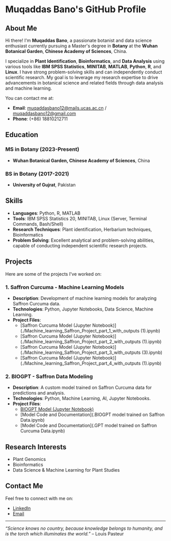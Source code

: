 
# Muqaddas Bano's GitHub Profile

## About Me

Hi there! I'm **Muqaddas Bano**, a passionate botanist and data science enthusiast currently pursuing a Master's degree in **Botany** at the **Wuhan Botanical Garden**, **Chinese Academy of Sciences**, China.

I specialize in **Plant Identification**, **Bioinformatics**, and **Data Analysis** using various tools like **IBM SPSS Statistics**, **MINITAB**, **MATLAB**, **Python**, **R**, and **Linux**. I have strong problem-solving skills and can independently conduct scientific research. My goal is to leverage my research expertise to drive advancements in botanical science and related fields through data analysis and machine learning.

You can contact me at:
- **Email**: muqaddasbano12@mails.ucas.ac.cn / muqaddasbano12@gmail.com
- **Phone**: (+86) 18810212711

## Education

### MS in Botany (2023-Present)
- **Wuhan Botanical Garden, Chinese Academy of Sciences**, China

### BS in Botany (2017-2021)
- **University of Gujrat**, Pakistan

## Skills
- **Languages**: Python, R, MATLAB
- **Tools**: IBM SPSS Statistics 20, MINITAB, Linux (Server, Terminal Commands, Bash/Shell)
- **Research Techniques**: Plant identification, Herbarium techniques, Bioinformatics
- **Problem Solving**: Excellent analytical and problem-solving abilities, capable of conducting independent scientific research projects.

## Projects

Here are some of the projects I've worked on:

### 1. **Saffron Curcuma - Machine Learning Models**
- **Description**: Development of machine learning models for analyzing Saffron Curcuma data.
- **Technologies**: Python, Jupyter Notebooks, Data Science, Machine Learning.
- **Project Files**: 
  - [Saffron Curcuma Model (Jupyter Notebook)](./Machine_learning_Saffron_Project_part_1_with_outputs (1).ipynb)
  - [Saffron Curcuma Model (Jupyter Notebook)](./Machine_learning_Saffron_Project_part_2_with_outputs (1).ipynb)
  - [Saffron Curcuma Model (Jupyter Notebook)](./Machine_learning_Saffron_Project_part_3_with_outputs (3).ipynb)
  - [Saffron Curcuma Model (Jupyter Notebook)](./Machine_learning_Saffron_Project_part_4_with_outputs (1).ipynb)
  
  
  
### 2. **BIOGPT - Saffron Data Modeling**
- **Description**: A custom model trained on Saffron Curcuma data for predictions and analysis.
- **Technologies**: Python, Machine Learning, AI, Jupyter Notebooks.
- **Project Files**: 
  - [BIOGPT Model (Jupyter Notebook)](./BIOGPT_Model.ipynb)
  - [Model Code and Documentation](.BIOGPT model trained on Saffron Data.ipynb)
  - [Model Code and Documentation](.GPT model trained on Saffron Curcuma Data.ipynb)


## Research Interests
- Plant Genomics
- Bioinformatics
- Data Science & Machine Learning for Plant Studies

## Contact Me
Feel free to connect with me on:
- [LinkedIn](https://www.linkedin.com/in/muqaddasbano) <!-- Optional -->
- [Email](mailto:muqaddasbano12@mails.ucas.ac.cn)

---

*“Science knows no country, because knowledge belongs to humanity, and is the torch which illuminates the world.”* – Louis Pasteur
